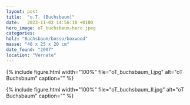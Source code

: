 ```yaml
---
layout: post
title:  "o.T. (Buchsbaum)"
date:   2023-11-02 14:56:10 +0100
hero_image: oT_buchsbaum-hero.jpeg
categories: 
holz: "Buchsbaum/bosso/boxwood"
masse: "40 x 25 x 20 cm"
date_found: "2007"
location: "Vernate"
---
```

{% include figure.html width="100%" file="oT_buchsbaum_I.jpg" alt="oT Buchsbaum" caption="" %}

{% include figure.html width="100%" file="oT_buchsbaum_II.jpg" alt="oT Buchsbaum" caption="" %}
